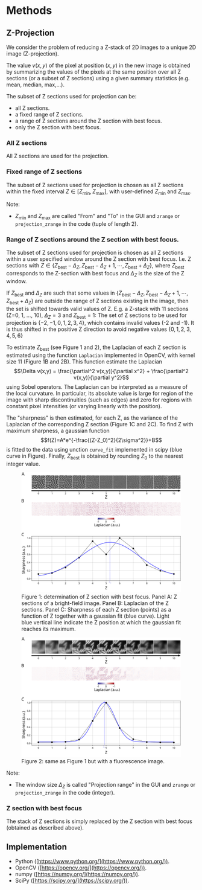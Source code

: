 # Methods

## Z-Projection

We consider the problem of reducing a Z-stack of 2D images to a unique 2D image (Z-projection).

The value $v(x,y)$ of the pixel at position $(x,y)$ in the new image is obtained by summarizing the values of the pixels at the same position over all Z sections (or a subset of Z sections) using a given summary statistics (e.g. mean, median, max,...).

The subset of Z sections used for projection can be:

* all Z sections.
* a fixed range of Z sections.
* a range of Z sections around the Z section with best focus.
* only the Z section with best focus.


### All Z sections

All Z sections are used for the projection.


### Fixed range of Z sections

The subset of Z sections used for projection is chosen as all Z sections within the fixed interval $Z\in[Z_\text{min},Z_\text{max}]$, with user-defined $Z_\text{min}$ and $Z_\text{max}$.

Note:

* $Z_\text{min}$ and $Z_\text{max}$ are called "From" and "To" in the GUI and `zrange` or `projection_zrange` in the code (tuple of length 2).


### Range of Z sections around the Z section with best focus.

The subset of Z sections used for projection is chosen as all Z sections within a user specified window around the Z section with best focus. I.e. Z sections with $Z\in \{Z_\text{best}-\Delta_Z,Z_\text{best}-\Delta_Z +1,\cdots,Z_\text{best}+\Delta_Z\}$, where $Z_\text{best}$ corresponds to the Z-section with best focus and $\Delta_Z$ is the size of the Z window.

If $Z_\text{best}$ and $\Delta_Z$ are such that some values in $\{Z_\text{best}-\Delta_Z,Z_\text{best}-\Delta_Z +1,\cdots,Z_\text{best}+\Delta_Z\}$ are outside the range of Z sections existing in the image, then the set is shifted towards valid values of Z.
E.g. a Z-stack with 11 sections (Z=0, 1, ..., 10), $\Delta_Z=3$ and $Z_\text{best}=1$: The set of Z sections to be used for projection is $\{-2,-1,0,1,2,3,4\}$, which contains invalid values (-2 and -1). It is thus shifted in the positive Z direction to avoid negative values $\{0,1,2,3,4,5,6\}$ 

To estimate $Z_\text{best}$ (see Figure 1 and 2), the Laplacian of each Z section is estimated using the function `Laplacian` implemented in OpenCV, with kernel size 11 (Figure 1B and 2B). This function estimate the Laplacian
$$\Delta v(x,y) = \frac{\partial^2 v(x,y)}{\partial x^2} + \frac{\partial^2 v(x,y)}{\partial y^2}$$
using Sobel operators. The Laplacian can be interpreted as a measure of the local curvature. In particular, its absolute value is large for region of the image with sharp discontinuities (such as edges) and zero for regions with constant pixel intensities (or varying linearly with the position).

The "sharpness" is then estimated, for each Z, as the variance of the Laplacian of the corresponding Z section (Figure 1C and 2C).
To find Z with maximum sharpness, a gaussian function
$$f(Z)=A*e^{-\frac{(Z-Z_0)^2}{2\sigma^2}}+B$$
is fitted to the data using unction `curve_fit` implemented in scipy (blue curve in Figure). Finally, $Z_\text{best}$ is obtained by rounding $Z_0$ to the nearest integer value.


<figure>
  <img src="images/sharpness_BF.png" alt="Terminology"/>
  <figcaption>Figure 1: determination of Z section with best focus. Panel A: Z sections of a bright-field image. Panel B: Laplacian of the Z sections. Panel C: Sharpness of each Z section (points) as a function of Z together with a gaussian fit (blue curve). Light blue vertical line indicate the Z position at which the gaussian fit reaches its maximum.</figcaption>
</figure>

<figure>
  <img src="images/sharpness_Fluo.png" alt="Terminology"/>
  <figcaption>Figure 2: same as Figure 1 but with a fluorescence image.</figcaption>
</figure>

Note:

* The window size $\Delta_Z$ is called "Projection range" in the GUI and `zrange` or `projection_zrange` in the code (integer).


### Z section with best focus

The stack of Z sections is simply replaced by the Z section with best focus (obtained as described above).


## Implementation

* Python ([https://www.python.org/](https://www.python.org/)).
* OpenCV ([https://opencv.org/](https://opencv.org/)).
* numpy ([https://numpy.org/](https://numpy.org/)).
* SciPy ([https://scipy.org/](https://scipy.org/)).

